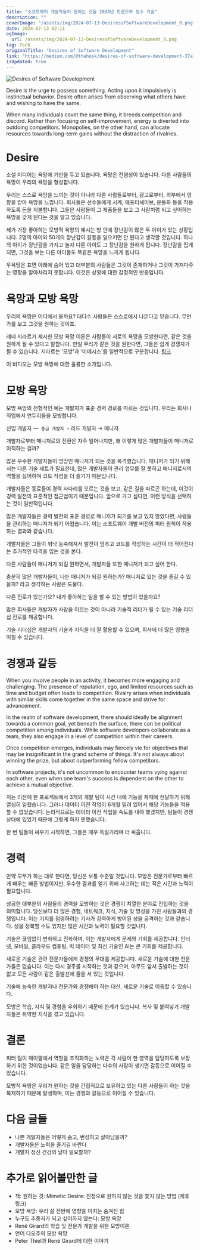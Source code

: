 ```yaml
---
title: "소프트웨어 개발자들이 원하는 것들 2024년 트렌드와 필수 기술"
description: ""
coverImage: "/assets/img/2024-07-13-DesiresofSoftwareDevelopment_0.png"
date: 2024-07-13 02:11
ogImage: 
  url: /assets/img/2024-07-13-DesiresofSoftwareDevelopment_0.png
tag: Tech
originalTitle: "Desires of Software Development"
link: "https://medium.com/@thehosk/desires-of-software-development-37a1279856e8"
isUpdated: true
---
```





![Desires of Software Development](/assets/img/2024-07-13-DesiresofSoftwareDevelopment_0.png)

Desire is the urge to possess something. Acting upon it impulsively is instinctual behavior. Desire often arises from observing what others have and wishing to have the same.

When many individuals covet the same thing, it breeds competition and discord. Rather than focusing on self-improvement, energy is diverted into outdoing competitors. Monopolies, on the other hand, can allocate resources towards long-term gains without the distraction of rivalries.

# Desire

<div class="content-ad"></div>

소셜 미디어는 욕망에 기반을 두고 있습니다. 욕망은 전염성이 있습니다. 다른 사람들의 욕망이 우리의 욕망을 형성합니다.

우리는 스스로 욕망을 느끼는 것이 아니라 다른 사람들로부터, 광고로부터, 외부에서 영향을 받아 욕망을 느낍니다. 회사들은 선수들에게 시계, 애프터셰이브, 운동화 등을 착용하도록 돈을 지불합니다. 그들은 사람들이 그 제품들을 보고 그 사람처럼 되고 싶어하는 욕망을 갖게 된다는 것을 알고 있습니다.

제가 가장 좋아하는 모방적 욕망의 예시는 방 안에 장난감이 많은 두 아이가 있는 상황입니다. 2명의 아이와 50개의 장난감이 갈등을 일으키면 안 된다고 생각할 것입니다. 하나의 아이가 장난감을 가지고 놀자 다른 아이도 그 장난감을 원하게 됩니다. 장난감을 집게 되면, 그것을 보는 다른 아이들도 똑같은 욕망을 느끼게 됩니다.

우욕망은 표면 아래에 숨어 있고 대부분의 사람들은 그것이 존재하거나 그것이 가져다주는 영향을 알아차리지 못합니다. 이것은 상황에 대한 감정적인 반응입니다.

<div class="content-ad"></div>

# 욕망과 모방 욕망

우리의 욕망은 어디에서 올까요? 대다수 사람들은 스스로에서 나온다고 믿습니다. 무언가를 보고 그것을 원하는 것이죠.

레네 지라르가 제시한 모방 욕망 이론은 사람들이 서로의 욕망을 모방한다면, 같은 것을 원하게 될 수 있다고 말합니다. 만일 무리가 같은 것을 원한다면, 그들은 쉽게 경쟁자가 될 수 있습니다. 지라르는 '모방'과 '미메시스'를 일반적으로 구분합니다. [링크](https://iep.utm.edu/girard/)

<div class="content-ad"></div>

이 비디오는 모방 욕망에 대한 훌륭한 소개입니다.

# 모방 욕망

모방 욕망의 전형적인 예는 개발자가 표준 경력 경로를 따르는 것입니다. 우리는 회사나 직업에서 연두리들을 모방합니다.

신입 개발자 —` 중급 개발자 —` 리드 개발자 → 매니저

<div class="content-ad"></div>

개발자로부터 매니저로의 전환은 자주 일어나지만, 왜 이렇게 많은 개발자들이 매니저로 이직하는 걸까?

많은 우수한 개발자들이 엉망인 매니저가 되는 것을 목격했습니다. 매니저가 되기 위해서는 다른 기술 세트가 필요한데, 많은 개발자들이 관리 업무를 잘 못하고 매니저로서의 역할을 싫어하며 코드 작성을 더 즐기기 때문입니다.

개발자들은 동료들이 경력 사다리를 오르는 것을 보고, 같은 길을 따르곤 하는데, 이것이 경력 발전의 표준적인 접근법이기 때문입니다. 앞으로 가고 싶다면, 이런 방식을 선택하는 것이 일반적입니다.

많은 개발자들은 경력 발전의 표준 경로로 매니저가 되기를 보고 있지 않았다면, 사람들을 관리하는 매니저가 되기 어렵습니다. 이는 소프트웨어 개발 버전의 피터 원칙이 작용하는 결과와 같습니다.

<div class="content-ad"></div>

개발자들은 그들이 워낙 능숙해져서 발전이 멈추고 코드를 작성하는 시간이 더 적어진다는 추가적인 타격을 입는 것을 본다.

다른 사람들이 매니저가 되길 원하면서, 개발자들 또한 매니저가 되고 싶어 한다.

충분히 많은 개발자들이, 나는 매니저가 되길 원하는가? 매니저로 있는 것을 즐길 수 있을까? 라고 생각하는 사람은 드물다.

<div class="content-ad"></div>

다른 진로가 있는가요? 내가 좋아하는 일을 할 수 있는 방법이 있을까요?

많은 회사들은 개발자가 사람을 이끄는 것이 아니라 기술적 리더가 될 수 있는 기술 리더십 진로를 제공합니다.

기술 리더십은 개발자의 기술과 지식을 더 잘 활용할 수 있으며, 회사에 더 많은 영향을 미칠 수 있습니다.

# 경쟁과 갈등

<div class="content-ad"></div>

When you involve people in an activity, it becomes more engaging and challenging. The presence of reputation, ego, and limited resources such as time and budget often leads to competition. Rivalry arises when individuals with similar skills come together in the same space and strive for advancement.

In the realm of software development, there should ideally be alignment towards a common goal, yet beneath the surface, there can be political competition among individuals. While software developers collaborate as a team, they also engage in a level of competition within their careers.

Once competition emerges, individuals may fiercely vie for objectives that may be insignificant in the grand scheme of things. It's not always about winning the prize, but about outperforming fellow competitors.

In software projects, it's not uncommon to encounter teams vying against each other, even when one team's success is dependent on the other to achieve a mutual objective.

<div class="content-ad"></div>

저는 이전에 한 프로젝트에서 3개의 개발 팀이 시간 내에 기능을 제때에 전달하기 위해 열심히 일했습니다. 그러나 데이터 이전 작업이 6개월 밀려 있어서 해당 기능들을 적용할 수 없었습니다. 논리적으로는 데이터 이전 작업을 속도를 내야 했겠지만, 팀들이 경쟁 상태에 있었기 때문에 그렇게 하지 못했습니다.

한 번 팀들이 싸우기 시작하면, 그들은 매우 득실거리며 더 싸웁니다.

# 경력

만약 모두가 하는 대로 한다면, 당신은 보통 수준일 것입니다. 모방은 전문가로부터 빠르게 배우는 빠른 방법이지만, 우수한 결과를 얻기 위해 사고하는 데는 적은 시간과 노력이 필요합니다.

<div class="content-ad"></div>

성공한 대부분의 사람들의 경력을 모방하는 것은 경쟁이 치열한 분야로 진입하는 것을 의미합니다. 당신보다 더 많은 경험, 네트워크, 지식, 기술 및 명성을 가진 사람들과의 경쟁입니다. 이는 기지를 점령하려는 기사가 강력하게 방어된 성을 공격하는 것과 같습니다. 성을 정복할 수도 있지만 많은 시간과 노력이 필요할 것입니다.

기술은 끊임없이 변화하고 진화하며, 이는 개발자에게 문제와 기회를 제공합니다. 인터넷, 모바일, 클라우드 컴퓨팅, 빅 데이터 및 최신 기술인 AI는 큰 기회를 제공합니다.

새로운 기술은 관련 전문가들에게 경쟁의 무대를 제공합니다. 새로운 기술에 대한 전문가들은 없습니다. 이는 다시 경주를 시작하는 것과 같으며, 아무도 앞서 출발하는 것이 없고 모든 사람이 같은 출발선에 줄을 서 있는 것입니다.

기술에 능숙한 개발자나 전문가와 경쟁해야 하는 대신, 새로운 기술로 이동할 수 있습니다.

<div class="content-ad"></div>

모방은 학습, 지식 및 경험을 우회하기 때문에 한계가 있습니다. 복사 및 붙여넣기 개발자들은 취약한 지식을 겪고 있습니다.

# 결론

피터 틸이 페이팔에서 역할을 조직화하는 노력은 각 사람이 한 영역을 담당하도록 보장하기 위한 것이었습니다. 같은 일을 담당하는 다수의 사람이 생기면 갈등으로 이어질 수 있습니다.

모방적 욕망은 우리가 원하는 것을 간접적으로 보유하고 있는 다른 사람들이 하는 것을 복제하기 때문에 발생하며, 이는 경쟁과 갈등으로 이어질 수 있습니다.

<div class="content-ad"></div>

# 다음 글들

- 나쁜 개발자들은 어떻게 숨고, 번성하고 살아남을까?
- 개발자들은 노력을 즐기길 바란다
- 개발자 정신 건강의 날이 필요할까?

# 추가로 읽어볼만한 글

- 책: 원하는 것: Mimetic Desire: 진정으로 원하지 않는 것을 쫓지 않는 방법 (제휴 링크)
- 모방 욕망: 우리 삶 전반에 영향을 미치는 숨겨진 힘
- 누구도 추종자가 되고 싶어하지 않는다: 모방 욕망
- René Girard의 학습 및 전문가 개발을 위한 모방이론
- 언어 다오주의 모방 욕망
- Peter Thiel과 René Girard에 대한 이야기